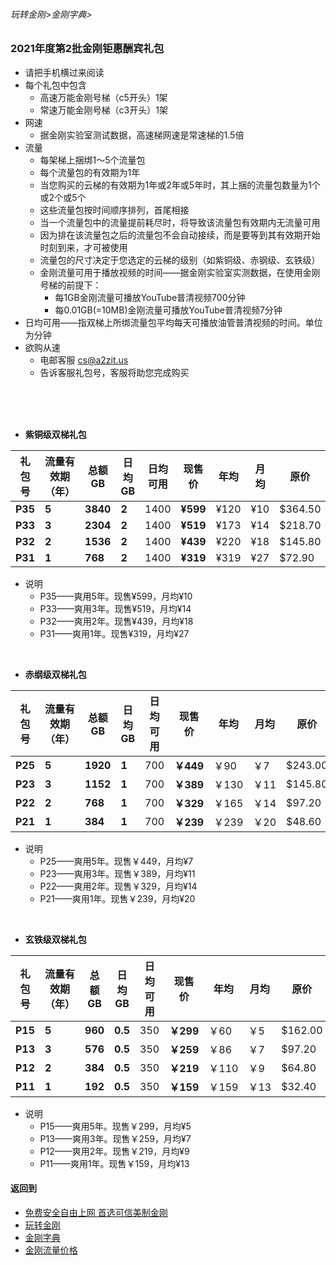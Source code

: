 ###### 玩转金刚>金刚字典>
### 2021年度第2批金刚钜惠酬宾礼包
- 请把手机横过来阅读
- 每个礼包中包含
  - 高速万能金刚号梯（c5开头）1架
  - 常速万能金刚号梯（c3开头）1架
- 网速
  - 据金刚实验室测试数据，高速梯网速是常速梯的1.5倍
- 流量
  - 每架梯上捆绑1～5个流量包
  - 每个流量包的有效期为1年
  - 当您购买的云梯的有效期为1年或2年或5年时，其上捆的流量包数量为1个或2个或5个
  - 这些流量包按时间顺序排列，首尾相接
  - 当一个流量包中的流量提前耗尽时，将导致该流量包有效期内无流量可用
  - 因为排在该流量包之后的流量包不会自动接续，而是要等到其有效期开始时刻到来，才可被使用
  - 流量包的尺寸决定于您选定的云梯的级别（如紫铜级、赤钢级、玄铁级）
  - 金刚流量可用于播放视频的时间——据金刚实验室实测数据，在使用金刚号梯的前提下：
    - 每1GB金刚流量可播放YouTube普清视频700分钟
    - 每0.01GB(=10MB)金刚流量可播放YouTube普清视频7分钟
- 日均可用——指双梯上所绑流量包平均每天可播放油管普清视频的时间。单位为分钟
- 欲购从速 
  - 电邮客服 cs@a2zit.us 
  - 告诉客服礼包号，客服将助您完成购买
<br>
<br>
<br>


- <strong>紫铜级双梯礼包</strong>

|礼包号|流量有效期（年）|总额GB|日均GB|日均可用|现售价|年均|月均|原价|限售（个）|
|-----|------------|---------|--|--|----|---|------|--|--|
|<strong> P35 |<strong> 5 |<strong>3840|<strong>2| 1400 |<strong>¥599|¥120|¥10|$364.50|10,000|
|<strong> P33 |<strong> 3 |<strong>2304|<strong>2| 1400 |<strong>¥519|¥173|¥14|$218.70|10,000|
|<strong> P32 |<strong> 2 |<strong>1536|<strong>2| 1400 |<strong>¥439|¥220|¥18|$145.80|10,000|
|<strong> P31 |<strong> 1 |<strong>768 |<strong>2| 1400 |<strong>¥319|¥319|¥27| $72.90|10,000|
- 说明
  - P35——爽用5年。现售¥599，月均¥10
  - P33——爽用3年。现售¥519，月均¥14
  - P32——爽用2年。现售¥439，月均¥18
  - P31——爽用1年。现售¥319，月均¥27

<br>

- <strong>赤纲级双梯礼包</strong>

|礼包号| 流量有效期（年）|总额GB|日均GB|日均可用|现售价|年均|月均|原价|限售（个）|
|-----|--|--------|--------|---------|---|-------|--|--|--|
|<strong>P25</strong>|<strong>5</strong>|<strong>1920</strong>| <strong>1</strong>|700|<strong>￥449 </strong>|￥90 | ￥7|$243.00|10,000|
|<strong>P23</strong>|<strong>3</strong>|<strong>1152</strong>| <strong>1</strong>|700|<strong>￥389 </strong>|￥130|￥11|$145.80|10,000|
|<strong>P22</strong>|<strong>2</strong>|<strong> 768</strong>| <strong>1</strong>|700|<strong>￥329 </strong>|￥165|￥14| $97.20|10,000|
|<strong>P21</strong>|<strong>1</strong>|<strong> 384</strong>| <strong>1</strong>|700|<strong>￥239 </strong>|￥239|￥20| $48.60|10,000|

- 说明
  - P25——爽用5年。现售￥449，月均¥7
  - P23——爽用3年。现售￥389，月均¥11
  - P22——爽用2年。现售￥329，月均¥14
  - P21——爽用1年。现售￥239，月均¥20

<br>

- <strong>玄铁级双梯礼包</strong>

|礼包号|流量有效期（年）|总额GB|日均GB|日均可用|现售价|年均|月均|原价|限售（个）|
|-----|-------------|------|-----|-------|-----|----|---|--|-------|
| <strong> P15 |<strong>5|<strong>960|<strong>0.5| 350 |<strong>￥299| ￥60| ￥5|$162.00|10,000|
| <strong> P13 |<strong>3|<strong>576|<strong>0.5| 350 |<strong>￥259| ￥86| ￥7| $97.20|10,000|
| <strong> P12 |<strong>2|<strong>384|<strong>0.5| 350 |<strong>￥219|￥110| ￥9| $64.80|10,000|
| <strong> P11 |<strong>1|<strong>192|<strong>0.5| 350 |<strong>￥159|￥159|￥13| $32.40|10,000|

- 说明
  - P15——爽用5年。现售￥299，月均¥5
  - P13——爽用3年。现售￥259，月均¥7
  - P12——爽用2年。现售￥219，月均¥9
  - P11——爽用1年。现售￥159，月均¥13



#### 返回到
- [免费安全自由上网 首选可信美制金刚](https://github.com/a2zitpro/web/blob/master/%E5%BE%80%E5%90%8E%E7%BF%BB.md)
- [玩转金刚](https://github.com/a2zitpro/web/blob/master/LadderFree/A.md)
- [金刚字典](https://github.com/a2zitpro/web/blob/master/LadderFree/kkDictionary/KKDictionary.md)
- [金刚流量价格](https://github.com/a2zitpro/web/blob/master/LadderFree/kkDictionary/Price/KKDTPrice.md)



